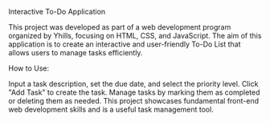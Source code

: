 Interactive To-Do Application

This project was developed as part of a web development program organized by Yhills, focusing on HTML, CSS, and JavaScript. 
The aim of this application is to create an interactive and user-friendly To-Do List that allows users to manage tasks efficiently.

How to Use:

Input a task description, set the due date, and select the priority level.
Click "Add Task" to create the task.
Manage tasks by marking them as completed or deleting them as needed.
This project showcases fundamental front-end web development skills and is a useful task management tool.
